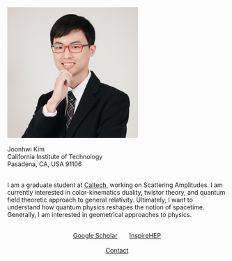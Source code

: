 <div class="container">
  <div class="square">
    <div>
      <img src="/images/amiti22-8a-square-med.jpg" style="max-height:300px">
    </div>
    <p>
      Joonhwi Kim
      <br>
      California Institute of Technology
      <br>
      Pasadena, CA, USA 91106
    </p>
  </div>
  <br>
  <!-- I am a graduate student at Caltech, working on Scattering Amplitudes. In a sense, I am a “relativist” learning how to rethink the very notion of spacetime and gravity from amplitudes in quantum field theory. Specifically, my current interests are color-kinematics duality and twistor theory. More generally, I am interested in geometrical approaches to physics. -->
  I am a graduate student at <a href="https://pma.caltech.edu/people/joonhwi-kim">Caltech</a>,
  working on Scattering Amplitudes.
  I am currently interested in 
  color-kinematics duality,
  twistor theory,
  and quantum field theoretic approach to general relativity.
  Ultimately, I want to understand how quantum physics reshapes the notion of spacetime.
  Generally, I am interested in geometrical approaches to physics.
</div>

<div class="container">
  <p style="text-align:center">
    <br>
    <a href="https://scholar.google.com/citations?user=A15RZN4AAAAJ">Google Scholar</a>
    &nbsp;&nbsp;&nbsp;&nbsp;&nbsp;
    <a href="https://inspirehep.net/authors/1926101">InspireHEP</a>
    <br>
    &nbsp;
    <br>
    <a href="/contact/index.html">Contact </a>
  </p>
</div>

